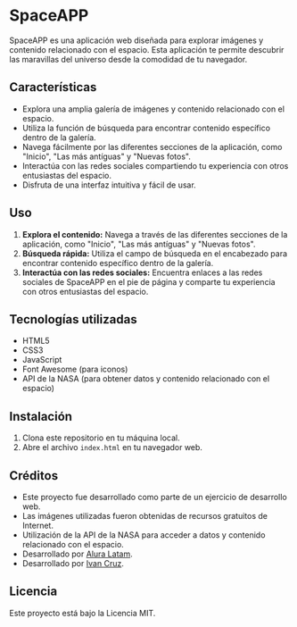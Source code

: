 # SpaceAPP

SpaceAPP es una aplicación web diseñada para explorar imágenes y contenido relacionado con el espacio. Esta aplicación te permite descubrir las maravillas del universo desde la comodidad de tu navegador.

## Características

- Explora una amplia galería de imágenes y contenido relacionado con el espacio.
- Utiliza la función de búsqueda para encontrar contenido específico dentro de la galería.
- Navega fácilmente por las diferentes secciones de la aplicación, como "Inicio", "Las más antíguas" y "Nuevas fotos".
- Interactúa con las redes sociales compartiendo tu experiencia con otros entusiastas del espacio.
- Disfruta de una interfaz intuitiva y fácil de usar.

## Uso

1. **Explora el contenido:** Navega a través de las diferentes secciones de la aplicación, como "Inicio", "Las más antíguas" y "Nuevas fotos".
2. **Búsqueda rápida:** Utiliza el campo de búsqueda en el encabezado para encontrar contenido específico dentro de la galería.
3. **Interactúa con las redes sociales:** Encuentra enlaces a las redes sociales de SpaceAPP en el pie de página y comparte tu experiencia con otros entusiastas del espacio.


## Tecnologías utilizadas

- HTML5
- CSS3
- JavaScript
- Font Awesome (para iconos)
- API de la NASA (para obtener datos y contenido relacionado con el espacio)

## Instalación

1. Clona este repositorio en tu máquina local.
2. Abre el archivo `index.html` en tu navegador web.

## Créditos

- Este proyecto fue desarrollado como parte de un ejercicio de desarrollo web.
- Las imágenes utilizadas fueron obtenidas de recursos gratuitos de Internet.
- Utilización de la API de la NASA para acceder a datos y contenido relacionado con el espacio.
- Desarrollado por [Alura Latam](https://www.alura.com.br/).
- Desarrollado por [Ivan Cruz](https://www.linkedin.com/in/ivan-cruz-1906mx/).

## Licencia

Este proyecto está bajo la Licencia MIT.